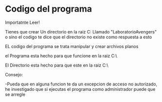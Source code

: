 # Codigo del programa

Importatnte Leer!

Tienes que crear Un directorio en la raiz C:
Llamado "LaboratorioAvengers"
o sino el codigo te dice que el directorio no existe como respuesta a esto

EL codigo del programa se trata manipular y crear archivos planos

el Programa esta hecho para que funcione en la raiz C:\

El Directorio esta hecho para que este en la raiz C:\

Consejo:

-Pueda que en alguna funcion te da un excepcion de acceso no autorizado, he investigado
 que si ejecutas el programa como administrador puede que se arregle
